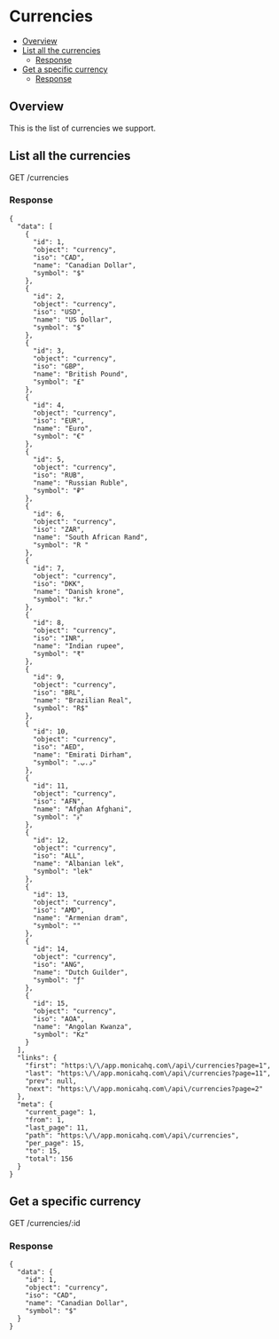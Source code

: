 # Currencies

<!-- TOC -->

- [Overview](#overview)
- [List all the currencies](#list-all-the-currencies)
    - [Response](#response)
- [Get a specific currency](#get-a-specific-currency)
    - [Response](#response-1)

<!-- /TOC -->

<a id="markdown-overview" name="overview"></a>
## Overview

This is the list of currencies we support.

<a id="markdown-list-all-the-currencies" name="list-all-the-currencies"></a>
## List all the currencies

<span class="url">
  GET /currencies
</span>

<a id="markdown-response" name="response"></a>
### Response

<pre><code class="json">{
  "data": [
    {
      "id": 1,
      "object": "currency",
      "iso": "CAD",
      "name": "Canadian Dollar",
      "symbol": "$"
    },
    {
      "id": 2,
      "object": "currency",
      "iso": "USD",
      "name": "US Dollar",
      "symbol": "$"
    },
    {
      "id": 3,
      "object": "currency",
      "iso": "GBP",
      "name": "British Pound",
      "symbol": "£"
    },
    {
      "id": 4,
      "object": "currency",
      "iso": "EUR",
      "name": "Euro",
      "symbol": "€"
    },
    {
      "id": 5,
      "object": "currency",
      "iso": "RUB",
      "name": "Russian Ruble",
      "symbol": "₽"
    },
    {
      "id": 6,
      "object": "currency",
      "iso": "ZAR",
      "name": "South African Rand",
      "symbol": "R "
    },
    {
      "id": 7,
      "object": "currency",
      "iso": "DKK",
      "name": "Danish krone",
      "symbol": "kr."
    },
    {
      "id": 8,
      "object": "currency",
      "iso": "INR",
      "name": "Indian rupee",
      "symbol": "₹"
    },
    {
      "id": 9,
      "object": "currency",
      "iso": "BRL",
      "name": "Brazilian Real",
      "symbol": "R$"
    },
    {
      "id": 10,
      "object": "currency",
      "iso": "AED",
      "name": "Emirati Dirham",
      "symbol": ".د.ب"
    },
    {
      "id": 11,
      "object": "currency",
      "iso": "AFN",
      "name": "Afghan Afghani",
      "symbol": "؋"
    },
    {
      "id": 12,
      "object": "currency",
      "iso": "ALL",
      "name": "Albanian lek",
      "symbol": "lek"
    },
    {
      "id": 13,
      "object": "currency",
      "iso": "AMD",
      "name": "Armenian dram",
      "symbol": ""
    },
    {
      "id": 14,
      "object": "currency",
      "iso": "ANG",
      "name": "Dutch Guilder",
      "symbol": "ƒ"
    },
    {
      "id": 15,
      "object": "currency",
      "iso": "AOA",
      "name": "Angolan Kwanza",
      "symbol": "Kz"
    }
  ],
  "links": {
    "first": "https:\/\/app.monicahq.com\/api\/currencies?page=1",
    "last": "https:\/\/app.monicahq.com\/api\/currencies?page=11",
    "prev": null,
    "next": "https:\/\/app.monicahq.com\/api\/currencies?page=2"
  },
  "meta": {
    "current_page": 1,
    "from": 1,
    "last_page": 11,
    "path": "https:\/\/app.monicahq.com\/api\/currencies",
    "per_page": 15,
    "to": 15,
    "total": 156
  }
}</code></pre>

<a id="markdown-get-a-specific-currency" name="get-a-specific-currency"></a>
## Get a specific currency

<span class="url">
  GET /currencies/:id
</span>

<a id="markdown-response-1" name="response-1"></a>
### Response

<pre><code class="json">{
  "data": {
    "id": 1,
    "object": "currency",
    "iso": "CAD",
    "name": "Canadian Dollar",
    "symbol": "$"
  }
}</code></pre>
